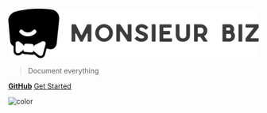 ![Logo](_media/logo.svg)

> Document everything

[**GitHub**](https://github.com/monsieurbiz/docs-template)
[Get Started](#documentation-template)

![color](#ffffff)